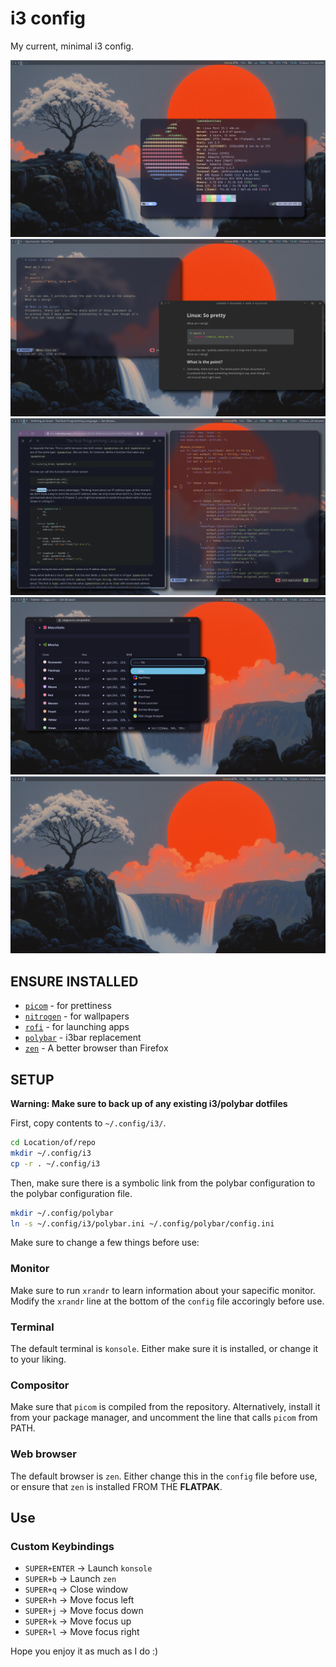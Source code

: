 # i3 config

My current, minimal i3 config.

![image](screenshots/screenshot1.png)
![image](screenshots/screenshot2.png)
![image](screenshots/screenshot3.png)
![image](screenshots/screenshot4.png)
![image](screenshots/screenshot5.png)

## ENSURE INSTALLED
 * [`picom`](https://github.com/yshui/picom) - for prettiness
 * [`nitrogen`](https://github.com/nitrogen/nitrogen) - for wallpapers
 * [`rofi`](https://github.com/davatorium/rofi) - for launching apps
 * [`polybar`](https://github.com/polybar/polybar) - i3bar replacement
 * [`zen`](https://flathub.org/apps/app.zen_browser.zen) - A better browser than Firefox

## SETUP
**Warning: Make sure to back up of any existing i3/polybar dotfiles** 

First, copy contents to `~/.config/i3/`.

```zsh
cd Location/of/repo
mkdir ~/.config/i3
cp -r . ~/.config/i3
```

Then, make sure there is a symbolic link from the polybar configuration
to the polybar configuration file.

```zsh
mkdir ~/.config/polybar
ln -s ~/.config/i3/polybar.ini ~/.config/polybar/config.ini
```

Make sure to change a few things before use:

### Monitor
Make sure to run `xrandr` to learn information
about your sapecific monitor. Modify the `xrandr`
line at the bottom of the `config` file accoringly
before use.

### Terminal
The default terminal is `konsole`. Either make sure
it is installed, or change it to your liking.

### Compositor
Make sure that `picom` is compiled from
the repository. Alternatively, install it
from your package manager, and uncomment the
line that calls `picom` from PATH.

### Web browser
The default browser is `zen`. Either change this in the
`config` file before use, or ensure that `zen` is installed
FROM THE **FLATPAK**.

## Use

### Custom Keybindings
 * `SUPER+ENTER` -> Launch `konsole`
 * `SUPER+b` -> Launch `zen`
 * `SUPER+q` -> Close window
 * `SUPER+h` -> Move focus left
 * `SUPER+j` -> Move focus down
 * `SUPER+k` -> Move focus up
 * `SUPER+l` -> Move focus right

Hope you enjoy it as much as I do :)

